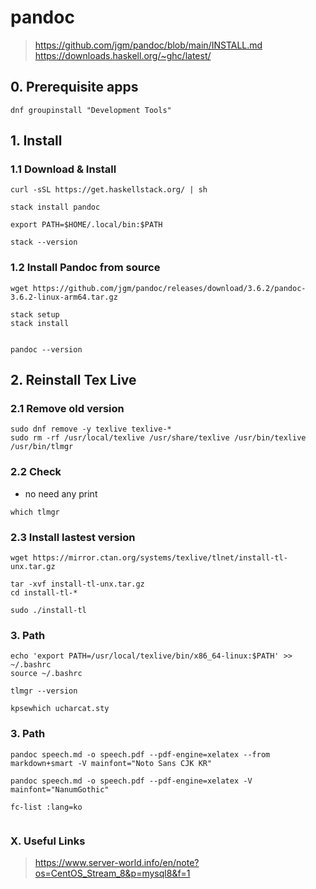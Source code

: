 # pandoc
> https://github.com/jgm/pandoc/blob/main/INSTALL.md
> https://downloads.haskell.org/~ghc/latest/


## 0. Prerequisite apps

```
dnf groupinstall "Development Tools"
```

## 1. Install

### 1.1 Download & Install

```
curl -sSL https://get.haskellstack.org/ | sh
```

```
stack install pandoc
```

```
export PATH=$HOME/.local/bin:$PATH
```

```
stack --version
```


### 1.2 Install Pandoc from source

```
wget https://github.com/jgm/pandoc/releases/download/3.6.2/pandoc-3.6.2-linux-arm64.tar.gz
```


```
stack setup
stack install
```

```
```

```
pandoc --version
```


## 2. Reinstall Tex Live

### 2.1 Remove old version

```
sudo dnf remove -y texlive texlive-*
sudo rm -rf /usr/local/texlive /usr/share/texlive /usr/bin/texlive /usr/bin/tlmgr
```

### 2.2 Check
- no need any print

```
which tlmgr
```

### 2.3 Install lastest version

```
wget https://mirror.ctan.org/systems/texlive/tlnet/install-tl-unx.tar.gz
```

```
tar -xvf install-tl-unx.tar.gz
cd install-tl-*
```

```
sudo ./install-tl
```

### 3. Path

```
echo 'export PATH=/usr/local/texlive/bin/x86_64-linux:$PATH' >> ~/.bashrc
source ~/.bashrc
```

```
tlmgr --version
```

```
kpsewhich ucharcat.sty
```

### 3. Path

```
pandoc speech.md -o speech.pdf --pdf-engine=xelatex --from markdown+smart -V mainfont="Noto Sans CJK KR"
```


```
pandoc speech.md -o speech.pdf --pdf-engine=xelatex -V mainfont="NanumGothic"
```


```
fc-list :lang=ko
```


```

```




### X. Useful Links

> https://www.server-world.info/en/note?os=CentOS_Stream_8&p=mysql8&f=1


